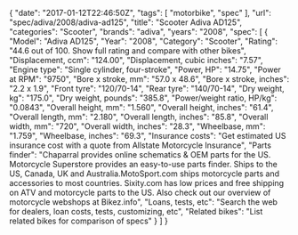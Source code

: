 {
    "date": "2017-01-12T22:46:50Z",
    "tags": [
        "motorbike",
        "spec"
    ],
    "url": "spec\/adiva\/2008\/adiva-ad125",
    "title": "Scooter Adiva AD125",
    "categories": "Scooter",
    "brands": "adiva",
    "years": "2008",
    "spec": [
        {
            "Model": "Adiva AD125",
            "Year": "2008",
            "Category": "Scooter",
            "Rating": "44.6 out of 100. Show full rating and compare with other bikes",
            "Displacement, ccm": "124.00",
            "Displacement, cubic inches": "7.57",
            "Engine type": "Single cylinder, four-stroke",
            "Power, HP": "14.75",
            "Power at RPM": "9750",
            "Bore x stroke, mm": "57.0 x 48.6",
            "Bore x stroke, inches": "2.2 x 1.9",
            "Front tyre": "120\/70-14",
            "Rear tyre": "140\/70-14",
            "Dry weight, kg": "175.0",
            "Dry weight, pounds": "385.8",
            "Power\/weight ratio, HP\/kg": "0.0843",
            "Overall height, mm": "1.560",
            "Overall height, inches": "61.4",
            "Overall length, mm": "2.180",
            "Overall length, inches": "85.8",
            "Overall width, mm": "720",
            "Overall width, inches": "28.3",
            "Wheelbase, mm": "1.759",
            "Wheelbase, inches": "69.3",
            "Insurance costs": "Get estimated US insurance cost with a quote from Allstate Motorcycle Insurance",
            "Parts finder": "Chaparral provides online schematics & OEM parts for the US.   Motorcycle Superstore provides an easy-to-use parts finder. Ships to the US, Canada, UK and Australia.MotoSport.com ships motorcycle parts and accessories to most countries.    Sixity.com has low prices and free shipping on ATV and motorcycle parts to the US. Also check out our overview of motorcycle webshops at Bikez.info",
            "Loans, tests, etc": "Search the web for dealers, loan costs, tests, customizing, etc",
            "Related bikes": "List related bikes for comparison of specs"
        }
    ]
}